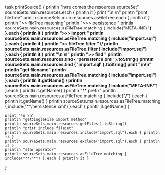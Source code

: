 task printSource() {
    println "here comes the resources sourceSet"
    sourceSets.main.resources.each { println it }
    print "\n \n"
    println "print fileTree"
    println sourceSets.main.resources.asFileTree.each { println it }
    println ">> fileTree matching"
    println ">>> persistence "
    println sourceSets.main.resources.asFileTree.matching { include("META-INF/**") }.each { println it }
    println ">>> import "
    println sourceSets.main.resources.asFileTree.matching { include("import.sql") }.each { println it }
    println ">> fileTree filter "
    // println sourceSets.main.resources.asFileTree.filter { include("import.sql") }.each { println it }
    print "\n \n"
    println ">> find "
    println sourceSets.main.resources.find { 'persistence.xml' }.toString()
    println sourceSets.main.resources.find { 'import.sql' }.toString()
    print "\n\n"
    println "get filename"
    println sourceSets.main.resources.asFileTree.matching { include("import.sql") }.each { println it.getName() }
    println sourceSets.main.resources.asFileTree.matching { include("META-INF/**") }.each { println it.getName() }
    println "** prefix"
    println sourceSets.main.resources.asFileTree.matching { include("**/**") }.each { println it.getName() }
    println sourceSets.main.resources.asFileTree.matching { include("**/persistence.xml") }.each {
        println it.getName()
    }

    print "\n \n"
    println "getSingleFile import method"
    println sourceSets.main.resources.getFiles().toString()
    println "print include fileset"
    println sourceSets.main.resources.include("import.sql").each { println it }
    println sourceSets.main.resources.exclude("import.sql").each { println it }
    println "star operator"
    println sourceSets.main.resources.asFileTree.matching { include("**/**") }.each { println it }
}